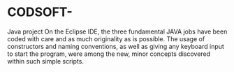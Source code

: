 # CODSOFT-
Java project 
On the Eclipse IDE, the three fundamental JAVA jobs have been coded with care and as much originality as is possible. The usage of constructors and naming conventions, as well as giving any keyboard input to start the program, were among the new, minor concepts discovered within such simple scripts.



